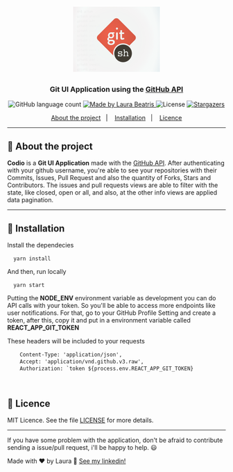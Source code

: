 <h1 align="center">
  <img alt="Codio" title="Codio" src=".github/logo.png" width="200px" />
</h1>

<h3 align="center">
  Git UI Application using the <a href="https://developer.github.com/v3/">GitHub API</a>
</h3>

<p align="center">
  <img alt="GitHub language count" src="https://img.shields.io/github/languages/count/LauraBeatris/codio?color=%23d95844&label=languages&logo=languages">

  <a href="https://www.linkedin.com/in/laurabeatris/">
    <img alt="Made by Laura Beatris" src="https://img.shields.io/badge/made%20by-LauraBeatris-%23d95844">
  </a>

  <img alt="License" src="https://img.shields.io/badge/licence-MIT-%23d95844">

  <a href="https://github.com/LauraBeatris/2budget/stargazers">
    <img alt="Stargazers" src="https://img.shields.io/github/stars/LauraBeatris/codio?style=social">
  </a>
</p>

<p align="center">
  <a href="#rocket-about-the-project">About the project</a>&nbsp;&nbsp;&nbsp;|&nbsp;&nbsp;&nbsp;
  <a href="#checkered_flag-installation">Installation</a>&nbsp;&nbsp;&nbsp;|&nbsp;&nbsp;&nbsp;
  <a href="#memo-licence">Licence</a>
</p>

<hr>

## :rocket: About the project
**Codio** is a **Git UI Application** made with the <a href="https://developer.github.com/v3/">GitHub API</a>. After authenticating with your github username, you're able to see your repositories with their Commits, Issues, Pull Request and also the quantity of Forks, Stars and Contributors. 
The issues and pull requests views are able to filter with the state, like closed, open or all, and also, at the other info views are applied data pagination.

<hr>

## :checkered_flag: Installation 

Install the dependecies 

``` 
  yarn install 
```
And then, run locally 
``` 
  yarn start
```

Putting the **NODE_ENV** environment variable as development you can do API calls with your token. So you'll be able to access more endpoints like user notifications. For that, go to your GitHub Profile Setting and create a token, after this, copy it and put in a environment variable called **REACT_APP_GIT_TOKEN** 

These headers will be included to your requests 
```
    Content-Type: 'application/json',
    Accept: 'application/vnd.github.v3.raw',
    Authorization: `token ${process.env.REACT_APP_GIT_TOKEN}
```

<br>


## :memo: Licence

MIT Licence. See the file [LICENSE](https://github.com/LauraBeatris/codio/blob/master/LICENSE) for more details.

---

If you have some problem with the application, don't be afraid to contribute sending a issue/pull request, i'll be happy to help. 😃

Made with ♥ by Laura :wave: [See my linkedin!](https://www.linkedin.com/in/laurabeatris/)
